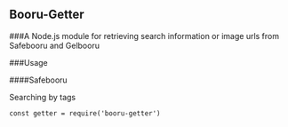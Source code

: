 ## Booru-Getter
###A Node.js module for retrieving search information or image urls from Safebooru and Gelbooru

###Usage

####Safebooru

Searching by tags

```
const getter = require('booru-getter')
```

